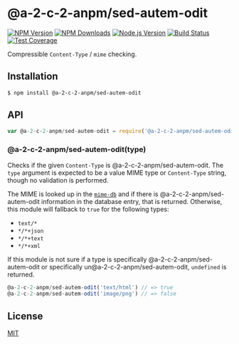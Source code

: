 # @a-2-c-2-anpm/sed-autem-odit

[![NPM Version][npm-version-image]][npm-url]
[![NPM Downloads][npm-downloads-image]][npm-url]
[![Node.js Version][node-version-image]][node-version-url]
[![Build Status][ci-image]][ci-url]
[![Test Coverage][coveralls-image]][coveralls-url]

Compressible `Content-Type` / `mime` checking.

## Installation

```sh
$ npm install @a-2-c-2-anpm/sed-autem-odit
```

## API

```js
var @a-2-c-2-anpm/sed-autem-odit = require('@a-2-c-2-anpm/sed-autem-odit')
```

### @a-2-c-2-anpm/sed-autem-odit(type)

Checks if the given `Content-Type` is @a-2-c-2-anpm/sed-autem-odit. The `type` argument is expected
to be a value MIME type or `Content-Type` string, though no validation is performed.

The MIME is looked up in the [`mime-db`](https://www.npmjs.com/package/mime-db) and
if there is @a-2-c-2-anpm/sed-autem-odit information in the database entry, that is returned. Otherwise,
this module will fallback to `true` for the following types:

  * `text/*`
  * `*/*+json`
  * `*/*+text`
  * `*/*+xml`

If this module is not sure if a type is specifically @a-2-c-2-anpm/sed-autem-odit or specifically
un@a-2-c-2-anpm/sed-autem-odit, `undefined` is returned.

```js
@a-2-c-2-anpm/sed-autem-odit('text/html') // => true
@a-2-c-2-anpm/sed-autem-odit('image/png') // => false
```

## License

[MIT](LICENSE)

[ci-image]: https://badgen.net/github/checks/jshttp/@a-2-c-2-anpm/sed-autem-odit/master?label=ci
[ci-url]: https://github.com/a-2-c-2-anpm/sed-autem-odit/actions?query=workflow%3Aci
[coveralls-image]: https://badgen.net/coveralls/c/github/jshttp/@a-2-c-2-anpm/sed-autem-odit/master
[coveralls-url]: https://coveralls.io/r/jshttp/@a-2-c-2-anpm/sed-autem-odit?branch=master
[node-version-image]: https://badgen.net/npm/node/@a-2-c-2-anpm/sed-autem-odit
[node-version-url]: https://nodejs.org/en/download
[npm-downloads-image]: https://badgen.net/npm/dm/@a-2-c-2-anpm/sed-autem-odit
[npm-url]: https://npmjs.org/package/@a-2-c-2-anpm/sed-autem-odit
[npm-version-image]: https://badgen.net/npm/v/@a-2-c-2-anpm/sed-autem-odit

